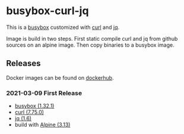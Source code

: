 # busybox-curl-jq

This is a [busybox](https://github.com/mirror/busybox) customized with [curl](https://github.com/curl/curl) and [jq](https://github.com/stedolan/jq).

Image is build in two steps.
First static compile curl and jq from github sources on an alpine image.
Then copy binaries to a busybox image.

## Releases

Docker images can be found on [dockerhub](https://hub.docker.com/r/finalspy/busybox-curl-jq).

### 2021-03-09 First Release

- [busybox (1.32.1)](https://hub.docker.com/layers/busybox/library/busybox/1.32.1/images/sha256-8dc1fb3593f9b5a49f70c7f8e59d7a31a2d03a7ae7170350d9a7be8486993b53?context=explore)
- [curl (7.75.0)](https://github.com/curl/curl/releases/tag/curl-7_75_0)
- [jq (1.6)](https://github.com/stedolan/jq/releases/tag/jq-1.6)
- build with [Alpine (3.13)](https://alpinelinux.org/posts/Alpine-3.13.0-released.html)
